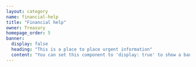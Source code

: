 ```yaml
---
layout: category
name: financial-help
title: "Financial help"
owner: Treasury
homepage_order: 5
banner:
  display: false
  heading: "This is a place to place urgent information"
  content: "You can set this component to 'display: true' to show a banner at the top of the page."
---
```


